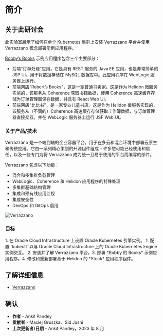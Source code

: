 # 简介

## 关于此研讨会

此实验室展示了如何在单个 Kubernetes 集群上安装 Verrazzano 平台并使用 Verrazzano 概念部署示例应用程序。

[Bobby’s Books](https://verrazzano.io/docs/samples/bobs-books/) 示例应用程序包含三个主要部分：

*   后端“订单处理”应用，它是具有 REST 服务的 Java EE 应用，也是非常简单的 JSP UI，用于将数据存储在 MySQL 数据库中。此应用程序在 WebLogic 服务器上运行。
*   前端网店“Robert’s Books”，这是一家普通书卖家。这是作为 Helidon 微服务实施的，该服务从 Coherence 获取书籍数据，使用 Coherence 高速缓存存储为订单管理器保存数据，并具有 React Web UI。
*   前端网店“比比书”，是一家专业儿童书店。这是作为 Helidon 微服务实现的，该服务从（不同的）Coherence 高速缓存存储获取工作簿数据，与订单管理器直接交互，并在 WebLogic 服务器上运行 JSF Web UI。

### 关于产品/技术

Verrazzano 是一个端到端的企业容器平台，用于在多云和混合环境中部署云原生和传统应用。它由一系列精心策划的开源组件组成 - 许多您可能已经使用和信任，以及一些专门为将 Verrazzano 成为统一且易于使用的平台而编写的部件。

Verrazzano 包含以下功能：

*   混合和多集群负载管理
*   WebLogic、Coherence 和 Helidon 应用程序的特殊处理
*   多集群基础结构管理
*   集成和预有线应用监视
*   集成安全性
*   DevOps 和 GitOps 启用

![Verrazzano](images/verrazzano.png)

### 目标

1\. 在 Oracle Cloud Infrastructure 上设置 Oracle Kubernetes 引擎实例。 1\. 配置 \`kubectl\` 以与 Oracle Cloud Infrastructure 上的 Oracle Kubernetes Engine 实例交互。 2. 安装并了解 Verrazzano 平台。3. 部署 \*Bobby 的 Books\* 示例应用程序。4. 修改和重新部署基于 Helidon 的 \*Stock\* 应用程序组件。

## 了解详细信息

*   [Verrazzano](https://verrazzano.io/)

## 确认

*   **作者** - Ankit Pandey
*   **贡献者** - Maciej Gruszka、Sid Joshi
*   **上次更新者/日期** - Ankit Pandey，2023 年 8 月